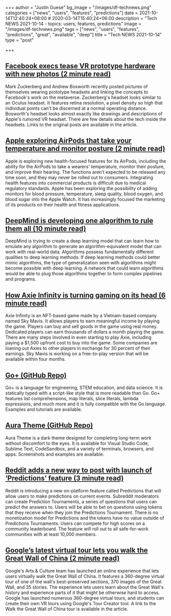 +++
author = "Justin Guese"
bg_image = "/images/df-technews.png"
categories = ["news", "users", "features", "predictions"]
date = 2021-10-14T12:40:24+06:00 # 2020-03-14T15:40:24+06:00
description = "Tech NEWS 2021-10-14 - topics: users, features, predictions"
image = "/images/df-technews.png"
tags = ["news", "users", "features", "predictions", "great", "available", "deep"]
title = "Tech NEWS 2021-10-14"
type = "post"

+++

## [Facebook execs tease VR prototype hardware with new photos (2 minute read)](https://www.theverge.com/2021/10/13/22724876/facebook-zuckerberg-vr-prototype-photos-research-redmond-metaverse)

Mark Zuckerberg and Andrew Bosworth recently posted pictures of themselves wearing prototype headsets and linking the concepts to Facebook's work on the metaverse. Zuckerberg's headset looks similar to an Oculus headset. It features retina resolution, a pixel density so high that individual points can't be discerned at a normal operating distance. Bosworth's headset looks almost exactly like drawings and descriptions of Apple's rumored VR headset. There are few details about the tech inside the headsets. Links to the original posts are available in the article.

## [Apple exploring AirPods that take your temperature and monitor posture (2 minute read)](https://www.theverge.com/2021/10/13/22724066/apple-airpods-temperature-posture-hearing-aid-plans?scrolla=5eb6d68b7fedc32c19ef33b4)

Apple is exploring new health-focused features for its AirPods, including the ability for the AirPods to take a wearers' temperature, monitor their posture, and improve their hearing. The functions aren't expected to be released any time soon, and they may never be rolled out to consumers. Integrating health features into commercial products is difficult due to medical regulatory standards. Apple has been exploring the possibility of adding monitors for blood pressure, temperature, sleep quality, blood oxygen, and blood sugar into the Apple Watch. It has increasingly focused the marketing of its products on their health and fitness applications.

## [DeepMind is developing one algorithm to rule them all (10 minute read)](https://venturebeat.com/2021/10/12/deepmind-is-developing-one-algorithm-to-rule-them-all/)

DeepMind is trying to create a deep learning model that can learn how to emulate any algorithm to generate an algorithm-equivalent model that can work with real-world data. Algorithms possess fundamentally different qualities to deep learning methods. If deep learning methods could better mimic algorithms, the type of generalization seen with algorithms might become possible with deep learning. A network that could learn algorithms would be able to plug those algorithms together to form complex pipelines and programs.

## [How Axie Infinity is turning gaming on its head (6 minute read)](https://www.theverge.com/2021/10/13/22725083/axie-infinity-sky-mavis-blockchain-economy-game-pokemon)

Axie Infinity is an NFT-based game made by a Vietnam-based company named Sky Mavis. It allows players to earn meaningful income by playing the game. Players can buy and sell goods in the game using real money. Dedicated players can earn thousands of dollars a month playing the game. There are many steps involved in even starting to play Axie, including paying a $1,500 upfront cost to buy into the game. Some companies are loaning out Axies to other players in exchange for 30 percent of their earnings. Sky Mavis is working on a free-to-play version that will be available within four months.

## [Go+ (GitHub Repo)](https://github.com/goplus/gop)

Go+ is a language for engineering, STEM education, and data science. It is statically typed with a script-like style that is more readable than Go. Go+ features list comprehensions, map literals, slice literals, lambda expressions, and much more and it is fully compatible with the Go language. Examples and tutorials are available.

## [Aura Theme (GitHub Repo)](https://github.com/daltonmenezes/aura-theme)

Aura Theme is a dark theme designed for completing long-term work without discomfort to the eyes. It is available for Visual Studio Code, Sublime Text, CodeSandbox, and a variety of terminals, browsers, and apps. Screenshots and examples are available.

## [Reddit adds a new way to post with launch of ‘Predictions’ feature (3 minute read)](https://techcrunch.com/2021/10/13/reddit-adds-a-new-way-to-post-with-launch-of-predictions-feature/)

Reddit is introducing a new on-platform feature called Predictions that will allow users to make predictions on current events. Subreddit moderators can create Prediction Tournaments, a series of questions that users can predict the answers to. Users will be able to bet on questions using tokens that they receive when they join the Predictions Tournament. There is no monetization model for Predictions and the tokens have no value outside of Predictions Tournaments. Users can compete for high scores on a community leaderboard. The feature will roll out to all safe-for-work communities with at least 10,000 members.

## [Google’s latest virtual tour lets you walk the Great Wall of China (2 minute read)](https://techcrunch.com/2021/10/13/googles-latest-virtual-tour-lets-you-walk-the-great-wall-of-china/)

Google's Arts & Culture team has launched an online experience that lets users virtually walk the Great Wall of China. It features a 360-degree virtual tour of one of the wall's best-preserved sections, 370 images of the Great Wall, and 35 stories. The experience lets users learn about the Great Wall's history and experience parts of it that might be otherwise hard to access. Google has launched numerous 360-degree virtual tours, and students can create their own VR tours using Google's Tour Creator tool. A link to the Walk the Great Wall of China tour is available in the article.

